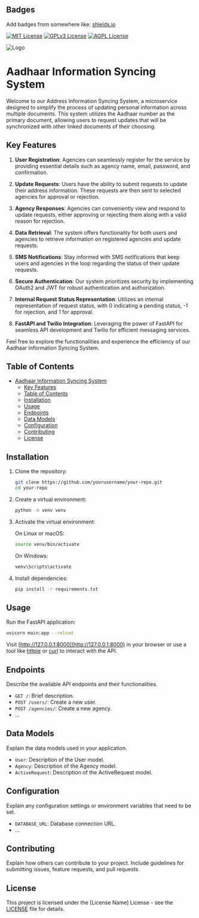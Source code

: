
## Badges

Add badges from somewhere like: [shields.io](https://shields.io/)

[![MIT License](https://img.shields.io/badge/License-MIT-green.svg)](https://choosealicense.com/licenses/mit/)
[![GPLv3 License](https://img.shields.io/badge/License-GPL%20v3-yellow.svg)](https://opensource.org/licenses/)
[![AGPL License](https://img.shields.io/badge/license-AGPL-blue.svg)](http://www.gnu.org/licenses/agpl-3.0)


![Logo](https://i.imgur.com/PQPfHuh.jpg)



# Aadhaar Information Syncing System

Welcome to our Address Information Syncing System, a microservice designed to simplify the process of updating personal information across multiple documents. This system utilizes the Aadhaar number as the primary document, allowing users to request updates that will be synchronized with other linked documents of their choosing.

## Key Features

1. **User Registration**: Agencies can seamlessly register for the service by providing essential details such as agency name, email, password, and confirmation.

2. **Update Requests**: Users have the ability to submit requests to update their address information. These requests are then sent to selected agencies for approval or rejection.

3. **Agency Responses**: Agencies can conveniently view and respond to update requests, either approving or rejecting them along with a valid reason for rejection.

4. **Data Retrieval**: The system offers functionality for both users and agencies to retrieve information on registered agencies and update requests.

5. **SMS Notifications**: Stay informed with SMS notifications that keep users and agencies in the loop regarding the status of their update requests.

6. **Secure Authentication**: Our system prioritizes security by implementing OAuth2 and JWT for robust authentication and authorization.

7. **Internal Request Status Representation**: Utilizes an internal representation of request status, with 0 indicating a pending status, -1 for rejection, and 1 for approval.

8. **FastAPI and Twilio Integration**: Leveraging the power of FastAPI for seamless API development and Twilio for efficient messaging services.

Feel free to explore the functionalities and experience the efficiency of our Aadhaar Information Syncing System.



## Table of Contents
- [Aadhaar Information Syncing System](#aadhaar-information-syncing-system)
  - [Key Features](#key-features)
  - [Table of Contents](#table-of-contents)
  - [Installation](#installation)
  - [Usage](#usage)
  - [Endpoints](#endpoints)
  - [Data Models](#data-models)
  - [Configuration](#configuration)
  - [Contributing](#contributing)
  - [License](#license)

## Installation

1. Clone the repository:

   ```bash
   git clone https://github.com/yourusername/your-repo.git
   cd your-repo
   ```

2. Create a virtual environment:

   ```bash
   python -m venv venv
   ```

3. Activate the virtual environment:

   On Linux or macOS:

   ```bash
   source venv/bin/activate
   ```

   On Windows:

   ```bash
   venv\Scripts\activate
   ```

4. Install dependencies:

   ```bash
   pip install -r requirements.txt
   ```

## Usage

Run the FastAPI application:

```bash
uvicorn main:app --reload
```

Visit [http://127.0.0.1:8000](http://127.0.0.1:8000) in your browser or use a tool like [httpie](https://httpie.io/) or [curl](https://curl.se/) to interact with the API.

## Endpoints

Describe the available API endpoints and their functionalities.

- `GET /`: Brief description.
- `POST /users/`: Create a new user.
- `POST /agencies/`: Create a new agency.
- ...

## Data Models

Explain the data models used in your application.

- `User`: Description of the User model.
- `Agency`: Description of the Agency model.
- `ActiveRequest`: Description of the ActiveRequest model.

## Configuration

Explain any configuration settings or environment variables that need to be set.

- `DATABASE_URL`: Database connection URL.
- ...


## Contributing

Explain how others can contribute to your project. Include guidelines for submitting issues, feature requests, and pull requests.
## License

This project is licensed under the [License Name] License - see the [LICENSE](LICENSE) file for details.
